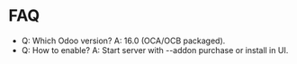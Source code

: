 # FAQ

- Q: Which Odoo version? A: 16.0 (OCA/OCB packaged).
- Q: How to enable? A: Start server with --addon purchase or install in UI.
